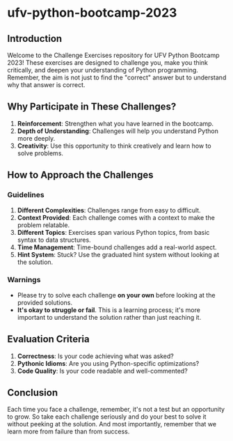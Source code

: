 # ufv-python-bootcamp-2023

## Introduction

Welcome to the Challenge Exercises repository for UFV Python Bootcamp 2023! These exercises are designed to challenge you, make you think critically, and deepen your understanding of Python programming. Remember, the aim is not just to find the "correct" answer but to understand why that answer is correct.

## Why Participate in These Challenges?

1. **Reinforcement**: Strengthen what you have learned in the bootcamp.
2. **Depth of Understanding**: Challenges will help you understand Python more deeply.
3. **Creativity**: Use this opportunity to think creatively and learn how to solve problems.

## How to Approach the Challenges

### Guidelines

1. **Different Complexities**: Challenges range from easy to difficult.
2. **Context Provided**: Each challenge comes with a context to make the problem relatable.
3. **Different Topics**: Exercises span various Python topics, from basic syntax to data structures.
4. **Time Management**: Time-bound challenges add a real-world aspect.
5. **Hint System**: Stuck? Use the graduated hint system without looking at the solution.

### Warnings

- Please try to solve each challenge **on your own** before looking at the provided solutions.
- **It's okay to struggle or fail**. This is a learning process; it's more important to understand the solution rather than just reaching it.

## Evaluation Criteria

1. **Correctness**: Is your code achieving what was asked?
2. **Pythonic Idioms**: Are you using Python-specific optimizations?
3. **Code Quality**: Is your code readable and well-commented?

## Conclusion

Each time you face a challenge, remember, it's not a test but an opportunity to grow. So take each challenge seriously and do your best to solve it without peeking at the solution. And most importantly, remember that we learn more from failure than from success.
